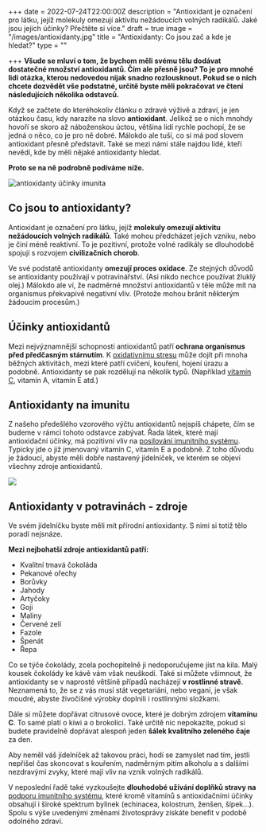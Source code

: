 +++
date = 2022-07-24T22:00:00Z
description = "Antioxidant je označení pro látku, jejíž molekuly omezují aktivitu nežádoucích volných radikálů. Jaké jsou jejich účinky? Přečtěte si více."
draft = true
image = "/images/antioxidanty.jpg"
title = "Antioxidanty: Co jsou zač a kde je hledat?"
type = ""

+++
**Všude se mluví o tom, že bychom měli svému tělu dodávat dostatečné množství antioxidantů. Čím ale přesně jsou? To je pro mnohé lidi otázka, kterou nedovedou nijak snadno rozlousknout. Pokud se o nich chcete dozvědět vše podstatné, určitě byste měli pokračovat ve čtení následujících několika odstavců.**

Když se začtete do kteréhokoliv článku o zdravé výživě a zdraví, je jen otázkou času, kdy narazíte na slovo **antioxidant**. Jelikož se o nich mnohdy hovoří se skoro až náboženskou úctou, většina lidí rychle pochopí, že se jedná o něco, co je pro ně dobré. Málokdo ale tuší, co si má pod slovem antioxidant přesně představit. Také se mezi námi stále najdou lidé, kteří nevědí, kde by měli nějaké antioxidanty hledat.

**Proto se na ně podrobně podíváme níže.**

![antioxidanty účinky imunita](/images/antioxidanty-ucinky-imunita.jpg)

## Co jsou to antioxidanty?

Antioxidant je označení pro látku, jejíž **molekuly omezují aktivitu nežádoucích volných radikálů**. Také mohou předcházet jejich vzniku, nebo je činí méně reaktivní. To je pozitivní, protože volné radikály se dlouhodobě spojují s rozvojem **civilizačních chorob**.

Ve své podstatě antioxidanty **omezují proces oxidace**. Ze stejných důvodů se antioxidanty používají v potravinářství. (Asi nikdo nechce používat žluklý olej.) Málokdo ale ví, že nadměrné množství antioxidantů v těle může mít na organismus překvapivě negativní vliv. (Protože mohou bránit některým žádoucím procesům.)

## Účinky antioxidantů

Mezi nejvýznamnější schopnosti antioxidantů patří **ochrana organismus před předčasným stárnutím**. K [oxidativnímu stresu](https://www.oslabenaimunita.cz/blog/co-to-je-oxidativni-stres-priznaky-a-jak-se-ho-zbavit/) může dojít při mnoha běžných aktivitách, mezi které patří cvičení, kouření, hojení úrazu a podobně. Antioxidanty se pak rozdělují na několik typů. (Například [vitamín C](https://www.oslabenaimunita.cz/blog/vitamin-c-pro-zdravou-imunitu/), vitamín A, vitamín E atd.)

## Antioxidanty na imunitu

Z našeho předešlého vzorového výčtu antioxidantů nejspíš chápete, čím se budeme v rámci tohoto odstavce zabývat. Řada látek, které mají antioxidační účinky, má pozitivní vliv na [posilování imunitního systému](https://www.oslabenaimunita.cz/5-ucinnych-tipu-na-posileni-imunity/). Typicky jde o již jmenovaný vitamín C, vitamín E a podobně. Z toho důvodu je žádoucí, abyste měli dobře nastavený jídelníček, ve kterém se objeví všechny zdroje antioxidantů.

![](/images/antioxidanty-v-potravinach-zdroje.jpg)

## Antioxidanty v potravinách - zdroje

Ve svém jídelníčku byste měli mít přírodní antioxidanty. S nimi si totiž tělo poradí nejsnáze.

**Mezi nejbohatší zdroje antioxidantů patří:**

* Kvalitní tmavá čokoláda
* Pekanové ořechy
* Borůvky
* Jahody
* Artyčoky
* Goji
* Maliny
* Červené zelí
* Fazole
* Špenát
* Řepa

Co se týče čokolády, zcela pochopitelně ji nedoporučujeme jíst na kila. Malý kousek čokolády ke kávě vám však neuškodí. Také si můžete všimnout, že antioxidanty se v naprosté většině případů nacházejí **v rostlinné stravě**. Neznamená to, že se z vás musí stát vegetariáni, nebo vegani, je však moudré, abyste živočišné výrobky doplnili i rostlinnými složkami.

Dále si můžete dopřávat citrusové ovoce, které je dobrým zdrojem **vitamínu C**. To samé platí o kiwi a o brokolici. Také určitě nic nepokazíte, pokud si budete pravidelně dopřávat alespoň jeden **šálek kvalitního zeleného čaje** za den.

Aby neměl váš jídelníček až takovou práci, hodí se zamyslet nad tím, jestli nepřišel čas skoncovat s kouřením, nadměrným pitím alkoholu a s dalšími nezdravými zvyky, které mají vliv na vznik volných radikálů.

V neposlední řadě také vyzkoušejte **dlouhodobé užívání doplňků stravy na** [podporu imunitního systému](https://www.oslabenaimunita.cz/imunitni-system-vite-jak-funguje/), které kromě vitamínů s antioxidačními účinky obsahují i široké spektrum bylinek (echinacea, kolostrum, ženšen, šípek…). Spolu s výše uvedenými změnami životosprávy získáte benefit v podobě odolného zdraví.